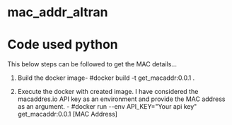 # mac_addr_altran
# Code used python
This below steps can be followed to get the MAC details...

1. Build the docker image-
	#docker build -t get_macaddr:0.0.1 .
	
2. Execute the docker with created image. I have considered the macaddres.io API key as an environment and provide the MAC address as an argument. -
	#docker run --env API_KEY="Your api key" get_macaddr:0.0.1 [MAC Address]
